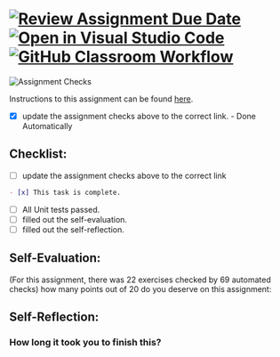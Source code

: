 [![Review Assignment Due Date](https://classroom.github.com/assets/deadline-readme-button-24ddc0f5d75046c5622901739e7c5dd533143b0c8e959d652212380cedb1ea36.svg)](https://classroom.github.com/a/BNy60bDV)
[![Open in Visual Studio Code](https://classroom.github.com/assets/open-in-vscode-718a45dd9cf7e7f842a935f5ebbe5719a5e09af4491e668f4dbf3b35d5cca122.svg)](https://classroom.github.com/online_ide?assignment_repo_id=11706524&assignment_repo_type=AssignmentRepo)
[![GitHub Classroom Workflow](https://BurntBrownBoi/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@github.com/IT3049C-Lively-FA23/js-exercise-BurntBrownBoi/actions/workflows/classroom.yml/badge.svg)](https://BurntBrownBoi/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@github.com/IT3049C-Lively-FA23/js-exercise-BurntBrownBoi/actions/workflows/classroom.yml)
===================================
![Assignment Checks](https://github.com/IT3049C/2.JS-Exercise/workflows/Assignment%20Checks/badge.svg)

Instructions to this assignment can be found [here](https://reedws.github.io/IT3049C/coursework/assignments/js-exercises/).
- [x] update the assignment checks above to the correct link. - Done Automatically
## Checklist:
- [ ] update the assignment checks above to the correct link
```md
- [x] This task is complete.
```
- [ ] All Unit tests passed.
- [ ] filled out the self-evaluation.
- [ ] filled out the self-reflection.

## Self-Evaluation: 
(For this assignment, there was 22 exercises checked by 69 automated checks)
how many points out of 20 do you deserve on this assignment:

## Self-Reflection:
<!-- What did you learn that you found interesting -->

### How long it took you to finish this?
